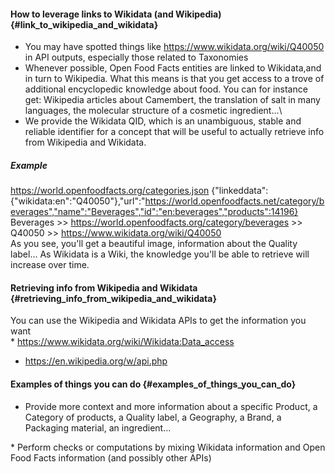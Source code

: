 #### How to leverage links to Wikidata (and Wikipedia) {#link_to_wikipedia_and_wikidata}
- You may have spotted things like https://www.wikidata.org/wiki/Q40050 in API outputs, especially those related to Taxonomies
- Whenever possible, Open Food Facts entities are linked to Wikidata,and in turn to Wikipedia. What this means is that you get access to a trove of additional encyclopedic knowledge about food. You can for instance get: Wikipedia articles about Camembert, the translation of salt in many languages, the molecular structure of a cosmetic ingredient...\
- We provide the Wikidata QID, which is an unambiguous, stable and reliable identifier for a concept that will be useful to actually retrieve info from Wikipedia and Wikidata.

##### Example
<https://world.openfoodfacts.org/categories.json>
{"linkeddata":{"wikidata:en":"Q40050"},"url":"https://world.openfoodfacts.net/category/beverages","name":"Beverages","id":"en:beverages","products":14196}
Beverages \>\> <https://world.openfoodfacts.org/category/beverages> \>\> Q40050 \>\> <https://www.wikidata.org/wiki/Q40050>\
As you see, you\'ll get a beautiful image, information about the Quality label... As Wikidata is a Wiki, the knowledge you\'ll be able to retrieve will increase over time.

#### Retrieving info from Wikipedia and Wikidata {#retrieving_info_from_wikipedia_and_wikidata}

You can use the Wikipedia and Wikidata APIs to get the information you want\
\* <https://www.wikidata.org/wiki/Wikidata:Data_access>

-   <https://en.wikipedia.org/w/api.php>

#### Examples of things you can do {#examples_of_things_you_can_do}

-   Provide more context and more information about a specific Product, a Category of products, a Quality label, a Geography, a Brand, a Packaging material, an ingredient...

\* Perform checks or computations by mixing Wikidata information and Open Food Facts information (and possibly other APIs)
